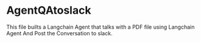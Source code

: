 # AgentQAtoslack
This file builts a Langchain Agent that talks with a PDF file using Langchain Agent And Post the Conversation to slack.
